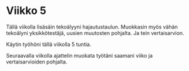 # Viikko 5

Tällä viikolla lisäsäin tekoälyyni hajautustaulun. Muokkasin myös vähän tekoälyni yksikkötestäjä, uusien muutosten pohjalta. Ja tein vertaisarvion.

Käytin työhöni tällä viikolla 5 tuntia.

Seuraavalla viikolla ajattelin muokata työtäni saamani viiko ja vertaisarvioiden pohjalta.